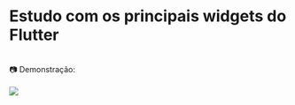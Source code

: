 # Estudo com os principais widgets do Flutter

<br>
📷  Demonstração: <br><br>

<img src="github/telaapp1gif.gif">
